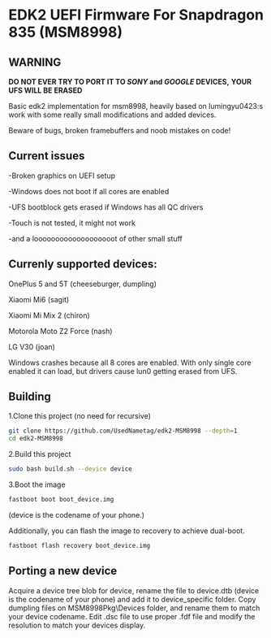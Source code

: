 # EDK2 UEFI Firmware For Snapdragon 835 (MSM8998)

## WARNING

**DO NOT EVER TRY TO PORT IT TO *SONY* and *GOOGLE* DEVICES,**
**YOUR UFS WILL BE ERASED**

Basic edk2 implementation for msm8998, heavily based on lumingyu0423:s work with some really small modifications and added devices.

Beware of bugs, broken framebuffers and noob mistakes on code!

## Current issues

-Broken graphics on UEFI setup

-Windows does not boot if all cores are enabled

-UFS bootblock gets erased if Windows has all QC drivers

-Touch is not tested, it might not work

-and a looooooooooooooooooot of other small stuff

## Currenly supported devices:

OnePlus 5 and 5T (cheeseburger, dumpling)

Xiaomi Mi6 (sagit)

Xiaomi Mi Mix 2 (chiron)

Motorola Moto Z2 Force (nash)

LG V30 (joan)


Windows crashes because all 8 cores are enabled. With only single core enabled it can load, but drivers cause lun0 getting erased from UFS.

## Building

1.Clone this project (no need for recursive)

```bash
git clone https://github.com/UsedNametag/edk2-MSM8998 --depth=1
cd edk2-MSM8998
```

2.Build this project

```bash
sudo bash build.sh --device device
```

3.Boot the image

```bash
fastboot boot boot_device.img
```

(device is the codename of your phone.)

Additionally, you can flash the image to recovery to achieve dual-boot.

```bash
fastboot flash recovery boot_device.img
```

## Porting a new device

Acquire a device tree blob for device, rename the file to device.dtb (device is the codename of your phone) and add it to device_specific folder. Copy dumpling files on MSM8998Pkg\Devices folder, and rename them to match your device codename. Edit .dsc file to use proper .fdf file and modify the resolution to match your devices display.
